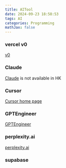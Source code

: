 ```yaml
---
title: AITool
date: 2024-09-23 18:58:53
tags: AI
categories: Programming
mathJax: false
---
```


### vercel v0

[v0](https://v0.dev/chat)

### Claude

[Claude](https://claude.ai/) is not available in HK

### Cursor

[Cursor home page](https://www.cursor.com/)

### GPTEngineer

[GPTEngineer](https://gptengineer.app/)

### perplexity.ai

[perplexity.ai](http://perplexity.ai)

### supabase
